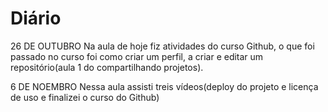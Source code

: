 # Diário


26 DE OUTUBRO
Na aula de hoje fiz atividades do curso Github, o que foi passado no curso foi como criar um perfil, a criar e editar um repositório(aula 1 do compartilhando projetos).

6 DE NOEMBRO
Nessa aula assisti treis vídeos(deploy do projeto e licença de uso e finalizei o curso do Github) 
